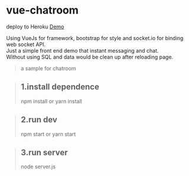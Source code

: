 # vue-chatroom

deploy to Heroku
[Demo](https://heimerchatroom.herokuapp.com/#/)

Using VueJs for framework, bootstrap for style and socket.io for binding web socket API.<br />
Just a simple front end demo that instant messaging and chat.<br />
Without using SQL and data would be clean up after reloading page.<br />

> a sample for chatroom

> ## 1.install dependence
> npm install
> or
> yarn install

> ## 2.run dev
> npm start
> or
> yarn start

> ## 3.run server
> node server.js


